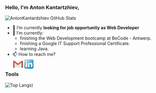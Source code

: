 ### Hello, I'm Anton Kantartzhiev,

![AntonKantardzhiev GitHub Stats](https://github-readme-stats.vercel.app/api?username=AntonKantardzhiev&theme=algolia&show_icons=true)
<!--
- 🔭 I’m currently working on ...
- 🌱 I’m currently learning ...
- 👯 I’m looking to collaborate on ...
- 🤔 I’m looking for help with ...
- 💬 Ask me about ...
- 📫 How to reach me: ...
- 😄 Pronouns: ...
- ⚡ Fun fact: ...
-->

- 🔭 I’m currently **looking for job opportunity as Web Developer**
- 🌱 I’m currently:
  <ul>
  <li>finishing the Web Development bootcamp at BeCode - Antwerp.</li>
  <li>finishing a Google IT Support Professional Certificate.</li>
  <li>learning Java.</li>
  </ul>
- 📫 How to reach me?</br>
  <a target="_blank" href="mailto:kantardjiev88@gmail.com">
  <img align="left" alt="Gmail" width="35px" src="img/gmail.png" />
  </a>
  <a href="https://www.linkedin.com/in/anton-kantardjiev-31115732/">
  <img align="left" alt="LinkedIn" width="35px" src="img/linkedin.png" />
  </a>
  <br/>

### Tools <br/>

![Top Langs](https://github-readme-stats.vercel.app/api/top-langs/?username=AntonKantardzhiev&layout=compact&theme=algolia))

